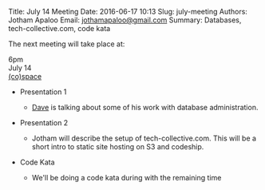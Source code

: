 Title: July 14 Meeting
Date: 2016-06-17 10:13
Slug: july-meeting
Authors: Jotham Apaloo
Email: jothamapaloo@gmail.com
Summary: Databases, tech-collective.com, code kata

The next meeting will take place at:

6pm  
July 14  
[(co)space](http://cospacenorth.com/)  

- Presentation 1
    - [Dave](http://yukondude.com/) is talking about some of his work with database administration.

- Presentation 2
    - Jotham will describe the setup of tech-collective.com. This will be a short
      intro to static site hosting on S3 and codeship.

- Code Kata
    - We'll be doing a code kata during with the remaining time
